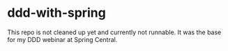 # ddd-with-spring

This repo is not cleaned up yet and currently not runnable. It was the base for my DDD webinar at Spring Central. 